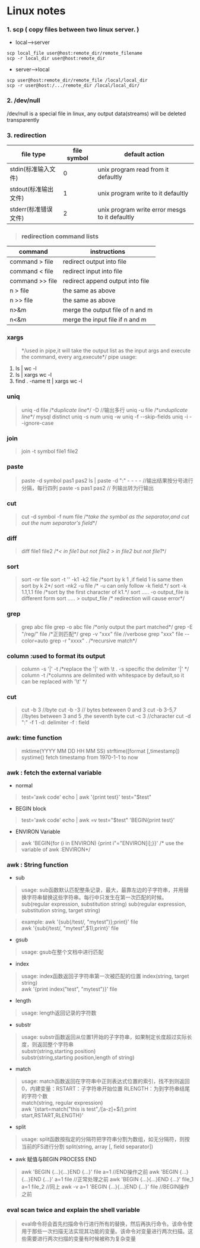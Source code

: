 # Linux notes

### 1. scp  ( copy files between two linux server. )
* local-->server

> 
`scp local_file user@host:remote_dir/remote_filename`  
`scp -r local_dir user@host:remote_dir`	

* server-->local

>
`scp user@host:remote_dir/remote_file /local/local_dir`  
`scp -r user@host:/.../remote_dir /local/local_dir/`

### 2. /dev/null

/dev/null is a special file in linux, any output data(streams) will be deleted transparently

### 3. redirection

file type           |        file symbol              |  default action
--------------------|---------------------------------|------------------------------------
stdin(标准输入文件) |               0                 | unix program read from it defaultly
stdout(标准输出文件)|               1                 | unix program write to it defaultly
stderr(标准错误文件)|               2                 | unix program write error mesgs to it defaultly

> ### redirection command lists
command        | instructions
---------------|-------------
command > file | redirect output into file 
command < file | redirect input into file
command >> file| redirect append output into file
n > file       | the same as above
n >> file      | the same as above
n>&m           | merge the output file of n and m 
n<&m           | merge the input file if n and m 

### xargs
> \*\/used in pipe,it will take the output list as the input args and execute the command, every arg,execute\*\/
pipe usage: 
1) ls | wc -l
2) ls | xargs wc -l
3) find . -name tt | xargs wc -l

### uniq
> uniq -d file \/\**duplicate line*\*\/  -D //输出多行
  uniq -u file \/\**unduplicate line*\*\/  mysql distinct
  uniq -s num
  uniq -w 
  uniq -f --skip-fields
  uniq -i --ignore-case

### join 
> join -t symbol file1 file2

### paste 
> paste -d symbol pas1 pas2
> ls | paste -d ":" - - - -      //输出结果按分号进行分隔，每行四列 
> paste -s pas1 pas2             // 列输出转为行输出

### cut
> cut -d symbol -f num file  \/\**take the symbol as the separator,and cut out the num separator's field*\*\/

### diff
> diff file1 file2 \/\**< in file1 but not file2 > in file2 but not file1*\*\/

### sort
> sort -nr file
> sort -t '' -k1 -k2 file  /\*sort by k 1 ,if field 1 is same then sort by k 2\*/
> sort -nk2 -u file  /\* -u can only follow -k field.\*/
> sort -k 1.1,1.1 file  /\*sort by the first character of k1.\*/
> sort .....  -o output_file  is different form sort ..... > output_file   /\* redirection will cause error\*/

### grep
> grep abc file
> grep -o abc file /\*only output the part matched\*/ 
> grep -E "/reg/" file /\*正则匹配\*/
> grep -v "xxx" file  //verbose
> grep "xxx" file --color=auto
>grep -r "xxxx" . /\*recursive match\*/

### column :used to format its output
> column -s '|' -t /\*replace the '|' with \t . -s specific the delimiter '|' \*/
> column -t /\*columns are delimited with whitespace by default,so it can be replaced with '\t' \*/

###  cut 
> cut -b 3   //byte
> cut -b -3     // bytes beteween 0 and 3
> cut -b 3-5,7  //bytes between 3 and 5 ,the seventh byte
> cut -c 3  //character
> cut -d ":" -f 1   -d: delimiter -f : field

### awk: time function
> mktime(YYYY MM DD HH MM SS) 
> strftime([format [,timestamp])
> systime() fetch timestamp from 1970-1-1 to now

### awk : fetch the external variable
* normal
> test='awk code'
> echo | awk '{print test}' test="$test"
* BEGIN block
> test='awk code'
> echo | awk =v test="$test" 'BEGIN{print test}'
* ENVIRON Variable
> awk 'BEGIN{for (i in ENVIRON) {print i"="ENVIRON[i];}}'    /\* use the variable of awk :ENVIRON\*/

### awk : String function
* sub
> usage: sub函数默认匹配整条记录，最大，最靠左边的子字符串，并用替换字符串替换这些字符串。每行中只发生在第一次匹配的时候。  
> sub(regular expression, substitution string)
> sub(regular expression, substitution string, target string)

> example:
> awk '{sub(/test/, "mytest")};print}' file  
> awk '{sub(/test/, "mytest",$1);print}' file

* gsub
> usage: gsub在整个文档中进行匹配

* index
> usage: index函数返回子字符串第一次被匹配的位置 index(string, target string)  
> awk '{print index("test", "mytest")}' file

* length
> usage: length返回记录的字符数

* substr
> usage: substr函数返回从位置1开始的子字符串，如果制定长度超过实际长度，则返回整个字符串  
> substr(string,starting position)  
> substr(string,starting position,length of string)

* match
> usage: match函数返回在字符串中正则表达式位置的索引，找不到则返回0，内建变量：RSTART：子字符串开始位置  RLENGTH：为到字符串结尾的字符个数  
> match(string, regular expression)  
> awk '{start=match("this is test",/[a-z]+$/);print start,RSTART,RLENGTH}'  

* split
> usage: split函数按指定的分隔符把字符串分割为数组，如无分隔符，则按当前的FS进行分割
> split(string, array [, field separator])  
 
* awk 赋值与BEGIN PROCESS END

> awk 'BEGIN {...}{...}END {...}' file a=1  //END操作之前
> awk 'BEGIN {...}{...}END {...}' a=1 file  //正常处理之前
> awk 'BEGIN {...}{...}END {...}' file_1 a=1 file_2  //同上
> awk -v a=1 'BEGIN {...}{...}END {...}' file   //BEGIN操作之前


   

### eval  scan twice and explain the shell variable
> eval命令将会首先扫描命令行进行所有的替换，然后再执行命令。该命令使用于那些一次扫描无法实现其功能的变量。该命令对变量进行两次扫描。这些需要进行两次扫描的变量有时候被称为复杂变量
